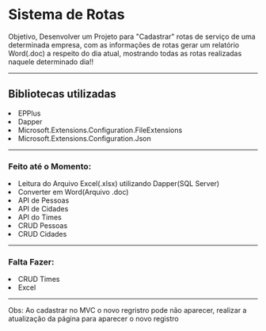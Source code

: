 <h1>
  Sistema de Rotas
  </h1>
  
  <p>Objetivo, Desenvolver um Projeto para "Cadastrar" rotas de serviço de uma determinada empresa, com as informações de rotas gerar um relatório Word(.doc) a respeito do dia atual, mostrando todas as rotas realizadas naquele determinado dia!!</p>
  
  <hr>
 
  <h2>Bibliotecas utilizadas</h2>
  
  <li>
    EPPlus
  <li>
    Dapper
    <li>
      Microsoft.Extensions.Configuration.FileExtensions
      <li>
        Microsoft.Extensions.Configuration.Json
 
  <hr>
        
        
  <h3>
    Feito até o Momento:
    </h3>

<li>
      Leitura do Arquivo Excel(.xlsx) utilizando Dapper(SQL Server)
    <li>
    Converter em Word(Arquivo .doc)
          <li>
    API de Pessoas
                <li>
    API de Cidades
                  <li>
    API do Times
                      <li>
    CRUD Pessoas
                   <li>
    CRUD Cidades
  
  <hr>
  
<h3>
    Falta Fazer:
  </h3>
    
<li>
   CRUD Times
  <li>
  Excel
  
  <hr>
  Obs: Ao cadastrar no MVC o novo regristro pode não aparecer, realizar a atualização da página para aparecer o novo registro
    
